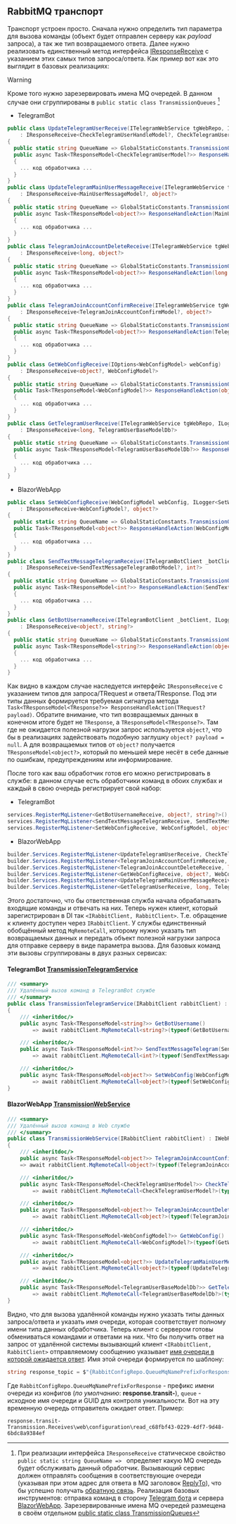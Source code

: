 ﻿## RabbitMQ транспорт

Транспорт устроен просто. Сначала нужно определить тип параметра для вызова команды (объект будет отправлен серверу как *payload* запроса), а так же тип возвращаемого ответа. Далее нужно реализовать единственный метод интерфейса [IResponseReceive](https://github.com/badhitman/DesignerApp/blob/main/RemoteCallLib/base/IResponseReceive.cs) с указанием этих самых типов запроса/ответа. Как пример вот как это выглядит в базовых реализациях:

> [!WARNING]
> Кроме того нужно зарезервировать имена MQ очередей. В данном случае они сгруппированы в `public static class TransmissionQueues` [^2]

- TelegramBot
```c#
public class UpdateTelegramUserReceive(ITelegramWebService tgWebRepo, ILogger<UpdateTelegramUserReceive> _logger)
    : IResponseReceive<CheckTelegramUserHandleModel?, CheckTelegramUserModel?>
{
  public static string QueueName => GlobalStaticConstants.TransmissionQueues.UpdateTelegramUserReceive;
  public async Task<TResponseModel<CheckTelegramUserModel?>> ResponseHandleAction(CheckTelegramUserHandleModel? user)
  {
    ... код обработчика ...
  }
}
public class UpdateTelegramMainUserMessageReceive(ITelegramWebService tgWebRepo, ILogger<UpdateTelegramMainUserMessageReceive> _logger)
    : IResponseReceive<MainUserMessageModel?, object?>
{
  public static string QueueName => GlobalStaticConstants.TransmissionQueues.UpdateTelegramMainUserMessageReceive;
  public async Task<TResponseModel<object?>> ResponseHandleAction(MainUserMessageModel? setMainMessage)
  {
    ... код обработчика ...
  }
}
public class TelegramJoinAccountDeleteReceive(ITelegramWebService tgWebRepo, ILogger<TelegramJoinAccountDeleteReceive> _logger) 
    : IResponseReceive<long, object?>
{
  public static string QueueName => GlobalStaticConstants.TransmissionQueues.TelegramJoinAccountDeleteReceive;
  public async Task<TResponseModel<object?>> ResponseHandleAction(long payload)
  {
    ... код обработчика ...
  }
}
public class TelegramJoinAccountConfirmReceive(ITelegramWebService tgWebRepo, ILogger<TelegramJoinAccountConfirmReceive> _logger)
    : IResponseReceive<TelegramJoinAccountConfirmModel?, object?>
{
  public static string QueueName => GlobalStaticConstants.TransmissionQueues.TelegramJoinAccountConfirmReceive;
  public async Task<TResponseModel<object?>> ResponseHandleAction(TelegramJoinAccountConfirmModel? confirm)
  {
    ... код обработчика ...
  }
}
public class GetWebConfigReceive(IOptions<WebConfigModel> webConfig)
    : IResponseReceive<object?, WebConfigModel?>
{
  public static string QueueName => GlobalStaticConstants.TransmissionQueues.GetWebConfigReceive;
  public Task<TResponseModel<WebConfigModel?>> ResponseHandleAction(object? payload = null)
  {
    ... код обработчика ...
  }
}
public class GetTelegramUserReceive(ITelegramWebService tgWebRepo, ILogger<GetTelegramUserReceive> _logger)
    : IResponseReceive<long, TelegramUserBaseModelDb?>
{
  public static string QueueName => GlobalStaticConstants.TransmissionQueues.GetTelegramUserReceive;
  public async Task<TResponseModel<TelegramUserBaseModelDb?>> ResponseHandleAction(long payload)
  {
    ... код обработчика ...
  }
}
```

- BlazorWebApp
```c#
public class SetWebConfigReceive(WebConfigModel webConfig, ILogger<SetWebConfigReceive> _logger)
    : IResponseReceive<WebConfigModel?, object?>
{
  public static string QueueName => GlobalStaticConstants.TransmissionQueues.SetWebConfigReceive;
  public Task<TResponseModel<object?>> ResponseHandleAction(WebConfigModel? payload)
  {
    ... код обработчика ...
  }
}
public class SendTextMessageTelegramReceive(ITelegramBotClient _botClient, IWebRemoteTransmissionService webRemoteCall, ILogger<SendTextMessageTelegramReceive> _logger) 
    : IResponseReceive<SendTextMessageTelegramBotModel?, int?>
{
  public static string QueueName => GlobalStaticConstants.TransmissionQueues.SendTextMessageTelegramReceive;
  public async Task<TResponseModel<int?>> ResponseHandleAction(SendTextMessageTelegramBotModel? message)
  {
    ... код обработчика ...
  }
}
public class GetBotUsernameReceive(ITelegramBotClient _botClient, ILogger<GetBotUsernameReceive> _logger)
    : IResponseReceive<object?, string?>
{
  public static string QueueName => GlobalStaticConstants.TransmissionQueues.GetBotUsernameReceive;
  public async Task<TResponseModel<string?>> ResponseHandleAction(object? payload = null)
  {
    ... код обработчика ...
  }
}
```

Как видно в каждом случае наследуется интерфейс `IResponseReceive` с указанием типов для запроса/TRequest и ответа/TResponse.
Под эти типы данных формируется требуемая сигнатура метода `Task<TResponseModel<TResponse?>> ResponseHandleAction(TRequest? payload)`. Обратите внимание, что тип возвращаемых данных в конечном итоге будет не `TResponse`, а  `TResponseModel<TResponse?>`.
Там где не ожидается полезной нагрузки запрос используется `object?`, что бы в реализациях задействовать подобную заглушку `object? payload = null`. А для возвращаемых типов от `object?` получается `TResponseModel<object?>`, который по меньшей мере несёт в себе данные по ошибкам, предупреждениям или информирование.

После того как ваш обработчик готов его можно регистрировать в службе: в данном случае есть обработчики команд в обоих службах и каждый в свою очередь регистрирует свой набор:
- TelegramBot
```c#
services.RegisterMqListener<GetBotUsernameReceive, object?, string?>();
services.RegisterMqListener<SendTextMessageTelegramReceive, SendTextMessageTelegramBotModel, int?>();
services.RegisterMqListener<SetWebConfigReceive, WebConfigModel, object?>();
```

- BlazorWebApp
```c#
builder.Services.RegisterMqListener<UpdateTelegramUserReceive, CheckTelegramUserHandleModel, CheckTelegramUserModel?>();
builder.Services.RegisterMqListener<TelegramJoinAccountConfirmReceive, TelegramJoinAccountConfirmModel, object?>();
builder.Services.RegisterMqListener<TelegramJoinAccountDeleteReceive, long, object?>();
builder.Services.RegisterMqListener<GetWebConfigReceive, object?, WebConfigModel>();
builder.Services.RegisterMqListener<UpdateTelegramMainUserMessageReceive, MainUserMessageModel, object?>();
builder.Services.RegisterMqListener<GetTelegramUserReceive, long, TelegramUserBaseModelDb>();
```

Этого достаточно, что бы ответственная служба начала обрабатывать входящие команды и отвечать на них. Теперь нужен клиент, который зарегистрирован в DI так `<IRabbitClient, RabbitClient>`. Т.е. обращение к клиенту доступен через `IRabbitClient`. У службы единственный обобщённый метод `MqRemoteCall`, которому нужно указать тип возвращаемых данных и передать объект полезной нагрузки запроса для отправке серверу в виде параметра вызова. Для базовых команд эти вызовы сгруппированы в двух разных сервисах:
#### TelegramBot [TransmissionTelegramService](https://github.com/badhitman/DesignerApp/blob/main/RemoteCallLib/TransmissionTelegramService.cs)
```C#
/// <summary>
/// Удалённый вызов команд в TelegramBot службе
/// </summary>
public class TransmissionTelegramService(IRabbitClient rabbitClient) : ITelegramRemoteTransmissionService
{
    /// <inheritdoc/>
    public async Task<TResponseModel<string?>> GetBotUsername()
        => await rabbitClient.MqRemoteCall<string?>(typeof(GetBotUsernameReceive).FullName!);

    /// <inheritdoc/>
    public async Task<TResponseModel<int?>> SendTextMessageTelegram(SendTextMessageTelegramBotModel message_telegram)
        => await rabbitClient.MqRemoteCall<int?>(typeof(SendTextMessageTelegramReceive).FullName!, message_telegram);

    /// <inheritdoc/>
    public async Task<TResponseModel<object?>> SetWebConfig(WebConfigModel webConf)
        => await rabbitClient.MqRemoteCall<object?>(typeof(SetWebConfigReceive).FullName!, webConf);
}
```

#### BlazorWebApp [TransmissionWebService](https://github.com/badhitman/DesignerApp/blob/main/RemoteCallLib/TransmissionWebService.cs)
```c#
/// <summary>
/// Удалённый вызов команд в Web службе
/// </summary>
public class TransmissionWebService(IRabbitClient rabbitClient) : IWebRemoteTransmissionService
{
    /// <inheritdoc/>
    public async Task<TResponseModel<object?>> TelegramJoinAccountConfirmToken(TelegramJoinAccountConfirmModel req)
    => await rabbitClient.MqRemoteCall<object?>(typeof(TelegramJoinAccountConfirmReceive).FullName!, req);

    /// <inheritdoc/>
    public async Task<TResponseModel<CheckTelegramUserModel?>> CheckTelegramUser(CheckTelegramUserHandleModel user)
        => await rabbitClient.MqRemoteCall<CheckTelegramUserModel?>(typeof(UpdateTelegramUserReceive).FullName!, user);

    /// <inheritdoc/>
    public async Task<TResponseModel<object?>> TelegramJoinAccountDelete(long telegramId)
        => await rabbitClient.MqRemoteCall<object?>(typeof(TelegramJoinAccountDeleteReceive).FullName!, telegramId);

    /// <inheritdoc/>
    public async Task<TResponseModel<WebConfigModel?>> GetWebConfig()
        => await rabbitClient.MqRemoteCall<WebConfigModel?>(typeof(GetWebConfigReceive).FullName!);

    /// <inheritdoc/>
    public async Task<TResponseModel<object?>> UpdateTelegramMainUserMessage(MainUserMessageModel setMainMessage)
        => await rabbitClient.MqRemoteCall<object?>(typeof(UpdateTelegramMainUserMessageReceive).FullName!, setMainMessage);

    /// <inheritdoc/>
    public async Task<TResponseModel<TelegramUserBaseModelDb?>> GetTelegramUser(long telegramUserId)
        => await rabbitClient.MqRemoteCall<TelegramUserBaseModelDb?>(typeof(GetTelegramUserReceive).FullName!, telegramUserId);
}
```

Видно, что для вызова удалённой команды нужно указать типы данных запроса/ответа и указать имя очереди, которая соответствует полному имени типа данных обработчика.
Теперь клиент с сервером готовы обмениваться командами и ответами на них.
Что бы получить ответ на запрос от удалённой системы вызывающий клиент `<IRabbitClient, RabbitClient>` отправляемому сообщению указывает [имя очереди в которой ожидается ответ](https://github.com/badhitman/DesignerApp/blob/main/RemoteCallLib/base/RabbitClient.cs#L49). Имя этой очереди формируется по шаблону:
```c#
string response_topic = $"{RabbitConfigRepo.QueueMqNamePrefixForResponse}{queue}_{Guid.NewGuid()}";
```
Где `RabbitConfigRepo.QueueMqNamePrefixForResponse` - префикс имени очереди из конфигов (*по умолчанию*: **response.transit-**), `queue` - исходное имя очереди и GUID для контроля уникальности.
Вот на эту временную очередь отправитель ожидает ответ. Пример:
```
response.transit-Transmission.Receives\web\configuration\read_c68fbf43-0229-4df7-9d48-6bdc8a9384ef
```

[^1]: С примерами реализаций можно ознакомиться на командах, которые были реализованы в рамках данного решения. Несколько команд есть для [Telegram бота](./Receives/telegram) и некоторое количество сделано для [BlazorWebApp](./Receives/web) службы

[^2]: При реализации интерфейса `IResponseReceive` статическое свойство `public static string QueueName => ` определяет какую MQ очередь будет обслуживать данный обработчик. Вызывающий сервис должен отправлять сообщения в соответствующие очереди (указывая при этом адрес для ответа в MQ заголовок [ReplyTo](https://github.com/badhitman/DesignerApp/blob/main/RemoteCallLib/base/RabbitClient.cs#L56)), что бы успешно получать [обратную связь](https://github.com/badhitman/DesignerApp/blob/main/RemoteCallLib/base/RabbitMqListenerService.cs#L88). Реализация базовых инструментов: отправка команд в сторону [Telegram бота](./RemoteCallLib#telegrambot-transmissiontelegramservice) и сервера [BlazorWebApp](./RemoteCallLib#blazorwebapp-transmissionwebservice). Зарезервированные имена MQ очередей размещена в своём отдельном [public static class TransmissionQueues](https://github.com/badhitman/DesignerApp/blob/main/SharedLib/GlobalStaticConstants.cs#L59)
